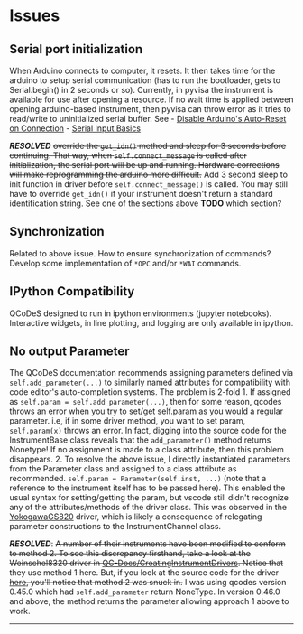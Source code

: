 # Issues 

## Serial port initialization
When Arduino connects to computer, it resets. It then takes time for the arduino to setup serial communication (has to run the bootloader, gets to Serial.begin() in 2 seconds or so). Currently, in pyvisa the instrument is available for use after opening a resource. If no wait time is applied between opening arduino-based instrument, then pyvisa can throw error as it tries to read/write to uninitialized serial buffer. 
See 
    - [Disable Arduino's Auto-Reset on Connection](https://www.astroscopic.com/blog/disable-arduinos-auto-reset-connection#:~:text=Permanent%20Method,permanently%20installed%20into%20a%20project)
    - [Serial Input Basics](https://forum.arduino.cc/t/serial-input-basics-updated/382007)
    
***RESOLVED*** ~~override the `get_idn()` method and sleep for 3 seconds before continuing. That way, when `self.connect_message` is called after initialization, the serial port will be up and running. Hardware corrections will make reprogramming the arduino more difficult.~~
Add 3 second sleep to init function in driver before `self.connect_message()` is called. You may still have to override `get_idn()` if your instrument doesn't return a standard identification string. See one of the sections above **TODO** which section?  

## Synchronization
Related to above issue. How to ensure synchronization of commands? Develop some implementation of  `*OPC` and/or `*WAI` commands.

## IPython Compatibility
QCoDeS designed to run in ipython environments (jupyter notebooks). Interactive widgets, in line plotting, and logging are only available in ipython. 

## No output Parameter
The QCoDeS documentation recommends assigning parameters defined via `self.add_parameter(...)` to similarly named attributes for compatibility with code editor's auto-completion systems. The problem is 2-fold 
    1. If assigned as `self.param = self.add_parameter(...)`, then for some reason, qcodes throws an error when you try to set/get self.param as you would a regular parameter. i.e, if in some driver method, you want to set param, `self.param(x)` throws an error. In fact, digging into the source code for the InstrumentBase class reveals that the `add_parameter()` method returns Nonetype! If no assignment is made to a class attribute, then this problem disappears. 
    2. To resolve the above issue, I directly instantiated parameters from the Parameter class and assigned to a class attribute as recommended. `self.param = Parameter(self.inst, ...)` (note that a reference to the instrument itself has to be passed here). This enabled the usual syntax for setting/getting the param, but vscode still didn't recognize any of the attributes/methods of the driver class. This was observed in the [YokogawaGS820](/QCoDeS/src/LabDrivers/Yokogawa_GS820.py) driver, which is likely a consequence of relegating parameter constructions to the InstrumentChannel class. 
    

***RESOLVED***: 
~~A number of their instruments have been modified to conform to method 2. To see this discrepancy firsthand, take a look at the Weinschel8320 driver in [QC-Docs/CreatingInstrumentDrivers](http://microsoft.github.io/Qcodes/examples/writing_drivers/Creating-Instrument-Drivers.html). Notice that they use method 1 here. But, if you look at the source code for the driver [here](http://microsoft.github.io/Qcodes/_modules/qcodes/instrument_drivers/weinschel/Weinschel_8320.html#Weinschel8320), you'll notice that method 2 was snuck in.~~
I was using qcodes version 0.45.0 which had `self.add_parameter` return NoneType. In version 0.46.0 and above, the method returns the parameter allowing approach 1 above to work. 

<!-- ## Unifying Lab Codebase
The current sweep scripts need to modify the system PATH variable to gain access to the LabDrivers folders containing the custom yoko and keithley modules. 
Would be nice to `import YokogawaGS820 from BarreraLabDrivers.Yokogawa`
Can be achieved by creating python package for lab drivers on private github repo. Pip can import modules defined in private git repositories. 
Leads to question of how code for lab should be organized
    - Dedicated Lab Driver package
    - Individual Repos for each experiment? Containing standard scripts and utilities
    - One global backup database? Database for each experiment?
GitHub organization is an approach I've seen.  -->

<!-- 6. **QCODES DOCS UPDATE**
QCoDeS updated their documentation page on August 14th, 2024. Will have to update some of the links above.  -->


--- 
